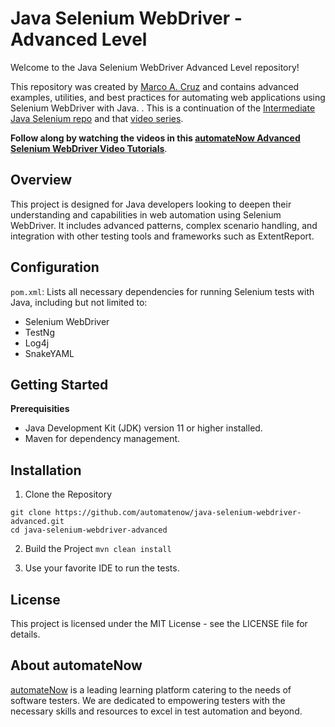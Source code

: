 # Java Selenium WebDriver - Advanced Level

Welcome to the Java Selenium WebDriver Advanced Level repository!

This repository was created by [Marco A. Cruz](http://www.linkedin.com/in/marco-a-cruz) and contains advanced examples, utilities, and best practices for automating web applications using Selenium WebDriver with Java.
. This is a continuation of the [Intermediate Java Selenium repo](https://github.com/automatenow/java-selenium-webdriver-intermediate)
and that [video series](https://www.youtube.com/playlist?list=PLjfhFHeUQDOjY-hebY9t3zJ90IdrGU8SJ).

**Follow along by watching the videos in this [automateNow Advanced Selenium WebDriver Video Tutorials](https://youtube.com/playlist?list=PLjfhFHeUQDOhzHuvYTxDzRmYEzbdptkhQ&si=CTX5KHTuTXrCVsx4)**.

## Overview
This project is designed for Java developers looking to deepen their understanding and capabilities in web automation using Selenium WebDriver. 
It includes advanced patterns, complex scenario handling, and integration with other testing tools and frameworks such as ExtentReport.


## Configuration
```pom.xml```: Lists all necessary dependencies for running Selenium tests with Java, including but not limited to:
- Selenium WebDriver
- TestNg
- Log4j
- SnakeYAML

## Getting Started

**Prerequisities**
- Java Development Kit (JDK) version 11 or higher installed.
- Maven for dependency management.

## Installation

1. Clone the Repository
```
git clone https://github.com/automatenow/java-selenium-webdriver-advanced.git
cd java-selenium-webdriver-advanced
```

2. Build the Project
```mvn clean install```

3. Use your favorite IDE to run the tests.

## License
This project is licensed under the MIT License - see the LICENSE file for details.

## About automateNow
[automateNow](https://automatenow.io/) is a leading learning platform catering to the needs of software testers. We are dedicated to empowering testers with the necessary skills and resources to excel in test automation and beyond.
